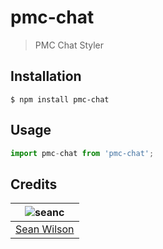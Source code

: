 # pmc-chat
> PMC Chat Styler

## Installation
```shell
$ npm install pmc-chat
```

## Usage
```javascript
import pmc-chat from 'pmc-chat';
```

## Credits
| ![seanc][avatar] |
|:---:|
| [Sean Wilson][github] |

  [avatar]: https://avatars.githubusercontent.com/u/13725538?v=3&s=125
  [github]: https://github.com/seanc